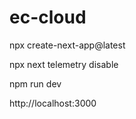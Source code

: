 # ec-cloud


npx create-next-app@latest

npx next telemetry disable

npm run dev

http://localhost:3000